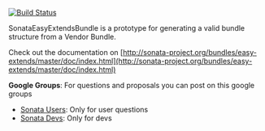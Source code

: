 [![Build Status](https://secure.travis-ci.org/sonata-project/EasyExtendsBundle.png)](https://secure.travis-ci.org/#!/sonata-project/EasyExtendsBundle)

SonataEasyExtendsBundle is a prototype for generating a valid bundle structure from a Vendor Bundle.

Check out the documentation on [http://sonata-project.org/bundles/easy-extends/master/doc/index.html](http://sonata-project.org/bundles/easy-extends/master/doc/index.html)

**Google Groups**: For questions and proposals you can post on this google groups

* [Sonata Users](https://groups.google.com/group/sonata-users): Only for user questions
* [Sonata Devs](https://groups.google.com/group/sonata-devs): Only for devs